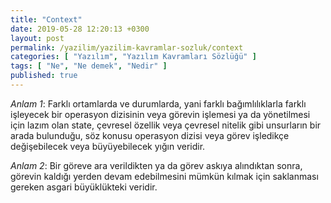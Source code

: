 ```yaml
---
title: "Context"
date: 2019-05-28 12:20:13 +0300
layout: post
permalink: /yazilim/yazilim-kavramlar-sozluk/context
categories: [ "Yazılım", "Yazılım Kavramları Sözlüğü" ]
tags: [ "Ne", "Ne demek", "Nedir" ]
published: true
---
```


*Anlam 1*: Farklı ortamlarda ve durumlarda, yani farklı bağımlılıklarla farklı işleyecek bir operasyon dizisinin veya görevin işlemesi ya da yönetilmesi için lazım olan state, çevresel özellik veya çevresel nitelik gibi unsurların bir arada bulunduğu, söz konusu operasyon dizisi veya görev işledikçe değişebilecek veya büyüyebilecek yığın veridir.

*Anlam 2*: Bir göreve ara verildikten ya da görev askıya alındıktan sonra, görevin kaldığı yerden devam edebilmesini mümkün kılmak için saklanması gereken asgari büyüklükteki veridir.